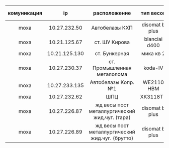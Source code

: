 |  комуникация |      ip       	| расположение  				|  тип весов     | id scale     | password     |
| :----------: | :----------:  	| :----------:  				| :----------:   | :----------: | :----------: |
|   moxa	   | 10.27.232.50  	| Автобелазы КХП 				| disomat b plus | 1510         | moxa         |
|   moxa	   | 10.21.125.67  	| ст. ШУ Кирова 				| blanciai d400  | 5353         | moxa         |
|   moxa       | 10.21.125.130 	| ст. Бункерная 				| мика кв 2      | 7723         | moxa         |
|   moxa       | 10.27.230.37  	| ст. Промышленная металолома 	| koda-IV        | 6065         | moxa         |
|   moxa       | 10.27.233.135  | Автобелазы Копр.№1 			| WE2110 HBM     | 804	        | moxa         |
|   moxa       | 10.27.232.62   | ШПЦ                  			| XK3118T1       | 1453         | moxa         |
|   moxa       | 10.27.226.87   | жд весы пост металлургический жид.чуг. (тара)  | disomat b plus        | 5112         | moxa         |
|   moxa       | 10.27.226.89   | жд весы пост металлургический жид.чуг. (брутто)| disomat b plus        | 5111         | moxa         |
